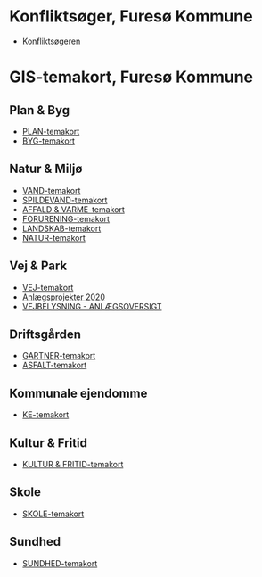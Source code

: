 <h1>Konfliktsøger, Furesø Kommune</h1>

- <a href="http://vidi-furesoe/app/furesoe/?config=konflikt_brutto.json#luftfotoserier.geodanmark_2020_12_5cm/12/12.4/55.8/_00_grundkort.kommunegraense_dagi">Konfliktsøgeren</a>

<h1>GIS-temakort, Furesø Kommune</h1>

<h2>Plan & Byg</h2>

- <a href="http://vidi-furesoe/app/furesoe/?config=/api/v2/configuration/furesoe/configuration_plan_temakort_6151b1e3cc9da181026575.json#luftfotoserier.geodanmark_2020_12_5cm/12/12.4/55.8/_00_grundkort.kommunegraense_dagi,kommunekort.vejstykker_vejnavne_dawa,_00_grundkort.mat_ejeregeoview_graenser,_00_grundkort.optagetvej">PLAN-temakort</a>
- <a href="http://vidi-furesoe/app/furesoe/?config=/api/v2/configuration/furesoe/configuration_byg_temakort_6155b7218e019336409893.json#Basis_kort/12/12.4/55.8/_00_grundkort.optagetvej,_00_grundkort.mat_ejeregeoview_graenser,_00_grundkort.kommunegraense_dagi">BYG-temakort</a>

<h2>Natur & Miljø</h2>

- <a href="http://vidi-furesoe/app/furesoe/?config=/api/v2/configuration/furesoe/configuration_vand_temakort_615aedb29b564960892457.json#geodk.bright/12/12.4/55.8/_00_grundkort.kommunegraense_dagi,_00_grundkort.mat_ejeregeoview_graenser">VAND-temakort</a>
- <a href="http://vidi-furesoe/app/furesoe/?config=miljoe_spildevand.json#geodk.bright/12/12.4/55.8/_00_grundkort.kommunegraense_dagi">SPILDEVAND-temakort</a>
- <a href="http://vidi-furesoe/app/furesoe/?config=miljoe_affaldvarme.json#geodk.bright/12/12.4/55.8/_00_grundkort.kommunegraense_dagi">AFFALD & VARME-temakort</a>
- <a href="http://vidi-furesoe/app/furesoe/?config=miljoe_forurening.json#geodk.bright/12/12.4/55.8/_00_grundkort.kommunegraense_dagi">FORURENING-temakort</a>
- <a href="http://vidi-furesoe/app/furesoe/?config=miljoe_landskab.json#geodk.bright/12/12.4/55.8/_00_grundkort.kommunegraense_dagi">LANDSKAB-temakort</a>
- <a href="http://vidi-furesoe/app/furesoe/?config=miljoe_naturforvaltning.json#geodk.bright/12/12.4/55.8/_00_grundkort.kommunegraense_dagi">NATUR-temakort</a>

<h2>Vej & Park</h2>

- <a href="http://vidi-furesoe/app/furesoe/?config=/api/v2/configuration/furesoe/configuration_vej_temakort_6151acb3bc5f6118230192.json#luftfotoserier.geodanmark_2020_12_5cm/12/12.4/55.8/_00_grundkort.optagetvej,kommunekort.vejstykker_vejnavne_dawa,_00_grundkort.kommunegraense_dagi,_00_grundkort.mat_ejeregeoview_graenser">VEJ-temakort</a>
- <a href="http://vidi-furesoe/app/furesoe/?config=vp_anlaeg.json#geodk.bright/13/12.3774/55.8173/_05_veje_trafik.vp_anlaegsprojekt,_05_veje_trafik.anlaegsprojekter_2020,_00_grundkort.kommunegraense_dagi,kommunekort.vejstykker_vejnavne_dawa">Anlægsprojekter 2020</a>
- <a href="http://vidi-furesoe/app/furesoe/?config=anlaegsoversigt.json#luftfotoserier.geodanmark_2020_12_5cm/12/12.4/55.8/_05_veje_trafik.gadebelysning_armaturer,_05_veje_trafik.gadebelysning_taendretningsskabe,_00_grundkort.kommunegraense_dagi,kommunekort.vejstykker_vejnavne_dawa" >VEJBELYSNING - ANLÆGSOVERSIGT</a>

<h2>Driftsgården</h2>

- <a href="http://vidi-furesoe/app/furesoe/?config=gartner.json#geodk.bright/12/12.4276/55.7966/_00_grundkort.kommunegraense_dagi">GARTNER-temakort</a>
- <a href="http://vidi-furesoe/app/furesoe/?config=asfalt.json#geodk.bright/12/12.4276/55.7966/_00_grundkort.kommunegraense_dagi">ASFALT-temakort</a>  

<h2>Kommunale ejendomme</h2>

- <a href="http://vidi-furesoe/app/furesoe/?config=kommunale_ejendomme.json#luftfotoserier.geodanmark_2020_12_5cm/12/12.4/55.8/_00_grundkort.kommunegraense_dagi,_82_kommunens_ejendomme_lokaler.inddeling,_82_kommunens_ejendomme_lokaler.kommunale_adresser,kommunekort.vejstykker_vejnavne_dawa">KE-temakort</a>

<h2>Kultur & Fritid</h2>

- <a href="http://vidi-furesoe/app/furesoe/?config=kultur_fritid.json#geodk.bright/12/12.4/55.8/_04_parker_fritids_idraetsanlaeg_landskabspleje.idraetsfaciliteter_20181019,_00_grundkort.kommunegraense_dagi,_04_parker_fritids_idraetsanlaeg_landskabspleje.udinaturen_faciliteter_point,_04_parker_fritids_idraetsanlaeg_landskabspleje.udinaturen_faciliteter_line,_04_parker_fritids_idraetsanlaeg_landskabspleje.udinaturen_faciliteter_polygon" >KULTUR & FRITID-temakort</a>

<h2>Skole</h2>

- <a href="http://vidi-furesoe/app/furesoe/?config=skolevej.json#geodk.bright/12/12.4/55.8/_17_undervisning.skoledistrikter,_17_undervisning.institutioner_skole,_00_grundkort.kommunegraense_dagi" >SKOLE-temakort</a>

<h2>Sundhed</h2>

- <a href="http://vidi-furesoe/app/furesoe/?config=/api/v2/configuration/furesoe/configuration_css_temakort_604f93ebb8f95503572772.json#geodk.bright/13/12.442/55.791/_00_grundkort.kommunegraense_dagi,_27_social_service.plejecentre" >SUNDHED-temakort</a>






